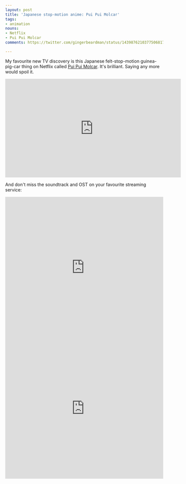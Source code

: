 ```yaml
---
layout: post
title: 'Japanese stop-motion anime: Pui Pui Molcar'
tags:
- animation
nouns:
- Netflix
- Pui Pui Molcar
comments: https://twitter.com/gingerbeardman/status/1439876210377506817

---
```


My favourite new TV discovery is this Japanese felt-stop-motion guinea-pig-car thing on Netflix called [Pui Pui Molcar](https://twitter.com/molcar_anime). It's brilliant. Saying any more would spoil it.

<iframe width="560" height="315" src="https://www.youtube.com/embed/7Dr14FJvYmw?controls=0" title="YouTube video player" frameborder="0" allow="accelerometer; autoplay; clipboard-write; encrypted-media; gyroscope; picture-in-picture" allowfullscreen></iframe>

And don't miss the soundtrack and OST on your favourite streaming service:

<iframe allow="autoplay *; encrypted-media *; fullscreen *" frameborder="0" height="450" style="width:100%;max-width:660px;overflow:hidden;background:transparent;" sandbox="allow-forms allow-popups allow-same-origin allow-scripts allow-storage-access-by-user-activation allow-top-navigation-by-user-activation" src="https://embed.music.apple.com/gb/album/pui-pui-%E3%83%A2%E3%83%AB%E3%82%AB%E3%83%BC-%E3%82%B5%E3%82%A6%E3%83%B3%E3%83%89%E3%83%88%E3%83%A9%E3%83%83%E3%82%AF%E3%82%A2%E3%83%AB%E3%83%90%E3%83%A0/1560069073"></iframe>

<iframe allow="autoplay *; encrypted-media *; fullscreen *" frameborder="0" height="450" style="width:100%;max-width:660px;overflow:hidden;background:transparent;" sandbox="allow-forms allow-popups allow-same-origin allow-scripts allow-storage-access-by-user-activation allow-top-navigation-by-user-activation" src="https://embed.music.apple.com/gb/album/pui-pui%E3%83%A2%E3%83%AB%E3%82%AB%E3%83%BC-sound-track-album/1571435566"></iframe>
